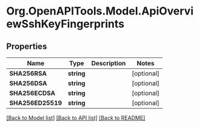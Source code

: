 # Org.OpenAPITools.Model.ApiOverviewSshKeyFingerprints

## Properties

Name | Type | Description | Notes
------------ | ------------- | ------------- | -------------
**SHA256RSA** | **string** |  | [optional] 
**SHA256DSA** | **string** |  | [optional] 
**SHA256ECDSA** | **string** |  | [optional] 
**SHA256ED25519** | **string** |  | [optional] 

[[Back to Model list]](../README.md#documentation-for-models) [[Back to API list]](../README.md#documentation-for-api-endpoints) [[Back to README]](../README.md)

